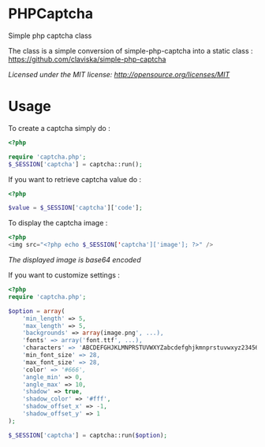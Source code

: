 PHPCaptcha
==========

Simple php captcha class

The class is a simple conversion of simple-php-captcha into a static class :
https://github.com/claviska/simple-php-captcha

_Licensed under the MIT license: http://opensource.org/licenses/MIT_


Usage
=====

To create a captcha simply do :
```php
<?php

require 'captcha.php';
$_SESSION['captcha'] = captcha::run();
```

If you want to retrieve captcha value do :
```php
<?php

$value = $_SESSION['captcha']['code'];
```

To display the captcha image :
```php
<?php
<img src="<?php echo $_SESSION['captcha']['image']; ?>" />
```
_The displayed image is base64 encoded_

If you want to customize settings :
```php
<?php
require 'captcha.php';

$option = array(
	'min_length' => 5,
	'max_length' => 5,
	'backgrounds' => array(image.png', ...),
	'fonts' => array('font.ttf', ...),
	'characters' => 'ABCDEFGHJKLMNPRSTUVWXYZabcdefghjkmnprstuvwxyz23456789',
	'min_font_size' => 28,
	'max_font_size' => 28,
	'color' => '#666',
	'angle_min' => 0,
	'angle_max' => 10,
	'shadow' => true,
	'shadow_color' => '#fff',
	'shadow_offset_x' => -1,
	'shadow_offset_y' => 1
);

$_SESSION['captcha'] = captcha::run($option);

```
